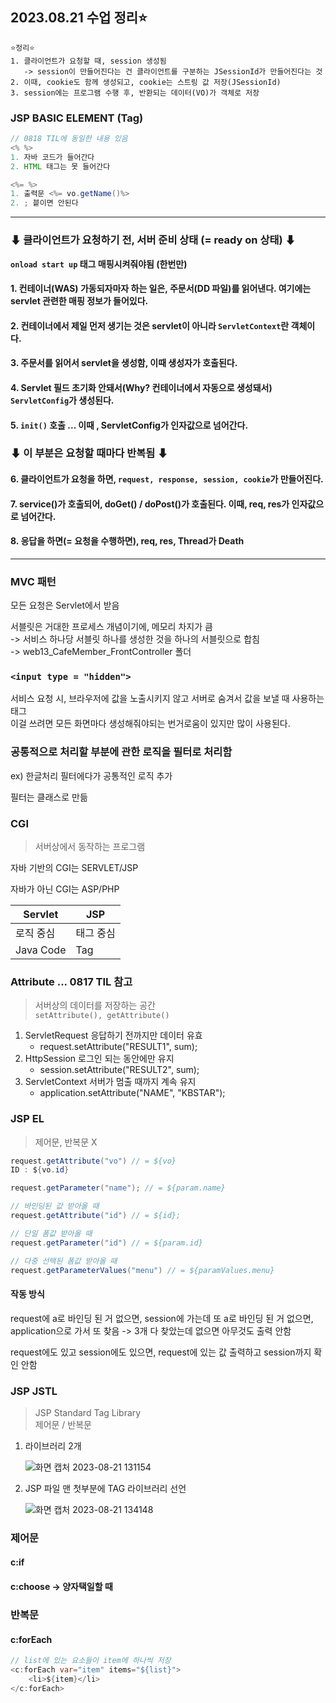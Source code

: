 ## 2023.08.21 수업 정리⭐

    ⭐정리⭐
    1. 클라이언트가 요청할 때, session 생성됨
       -> session이 만들어진다는 건 클라이언트를 구분하는 JSessionId가 만들어진다는 것
    2. 이때, cookie도 함께 생성되고, cookie는 스트링 값 저장(JSessionId)
    3. session에는 프로그램 수행 후, 반환되는 데이터(VO)가 객체로 저장

### JSP BASIC ELEMENT (Tag)

```java
// 0818 TIL에 동일한 내용 있음
<% %>
1. 자바 코드가 들어간다
2. HTML 태그는 못 들어간다

<%= %>
1. 출력문 <%= vo.getName()%>
2. ; 븥이면 안된다
```

---

### ⬇ 클라이언트가 요청하기 전, 서버 준비 상태 (= ready on 상태) ⬇

<b> `onload start up` 태그 매핑시켜줘야됨 (한번만) </b>

#### 1. 컨테이너(WAS) 가동되자마자 하는 일은, 주문서(DD 파일)를 읽어낸다. 여기에는 servlet 관련한 매핑 정보가 들어있다.

#### 2. 컨테이너에서 제일 먼저 생기는 것은 servlet이 아니라 `ServletContext`란 객체이다.

#### 3. 주문서를 읽어서 servlet을 생성함, 이때 생성자가 호출된다.

#### 4. Servlet 필드 초기화 안돼서(Why? 컨테이너에서 자동으로 생성돼서) `ServletConfig`가 생성된다.

#### 5. `init()` 호출 ... 이때 , ServletConfig가 인자값으로 넘어간다.

### ⬇ 이 부분은 요청할 때마다 반복됨 ⬇

#### 6. 클라이언트가 요청을 하면, `request, response, session, cookie`가 만들어진다.

#### 7. service()가 호출되어, doGet() / doPost()가 호출된다. 이때, req, res가 인자값으로 넘어간다.

#### 8. 응답을 하면(= 요청을 수행하면), req, res, Thread가 Death

---

### MVC 패턴

모든 요청은 Servlet에서 받음

서블릿은 거대한 프로세스 개념이기에, 메모리 차지가 큼  
-> 서비스 하나당 서블릿 하나를 생성한 것을 하나의 서블릿으로 합침  
-> web13_CafeMember_FrontController 폴더

### `<input type = "hidden">`

서비스 요청 시, 브라우저에 값을 노출시키지 않고 서버로 숨겨서 값을 보낼 때 사용하는 태그  
이걸 쓰려면 모든 화면마다 생성해줘야되는 번거로움이 있지만 많이 사용된다.

### 공통적으로 처리할 부분에 관한 로직을 필터로 처리함

ex) 한글처리
필터에다가 공통적인 로직 추가

필터는 클래스로 만듦

### CGI

> 서버상에서 동작하는 프로그램

자바 기반의 CGI는 SERVLET/JSP

자바가 아닌 CGI는 ASP/PHP

<table class="table table-bordered">
    <thead>
      <tr>
        <th>Servlet</th>
        <th>JSP</th>
      </tr>
    </thead>
    <tbody>
      <tr>
        <td>로직 중심</td>
        <td>태그 중심</td>
      </tr>
      <tr>
        <td>Java Code</td>
        <td>Tag</td>
      </tr>
    </tbody>
</table>

### Attribute ... 0817 TIL 참고

> 서버상의 데이터를 저장하는 공간  
> `setAttribute(), getAttribute()`

1. ServletRequest 응답하기 전까지만 데이터 유효
   - request.setAttribute("RESULT1", sum);
2. HttpSession 로그인 되는 동안에만 유지
   - session.setAttribute("RESULT2", sum);
3. ServletContext 서버가 멈출 때까지 계속 유지
   - application.setAttribute("NAME", "KBSTAR");

### JSP EL

> 제어문, 반복문 X

```java
request.getAttribute("vo") // = ${vo}
ID : ${vo.id}

request.getParameter("name"); // = ${param.name}

// 바인딩된 값 받아올 때
request.getAttribute("id") // = ${id};

// 단일 폼값 받아올 때
request.getParameter("id") // = ${param.id}

// 다중 선택된 폼값 받아올 때
request.getParameterValues("menu") // = ${paramValues.menu}
```

#### 작동 방식

request에 a로 바인딩 된 거 없으면, session에 가는데 또 a로 바인딩 된 거 없으면, application으로 가서 또 찾음 -> 3개 다 찾았는데 없으면 아무것도 출력 안함

request에도 있고 session에도 있으면, request에 있는 값 출력하고 session까지 확인 안함

### JSP JSTL

> JSP Standard Tag Library  
> 제어문 / 반복문

1. 라이브러리 2개

   ![화면 캡처 2023-08-21 131154](https://github.com/2oo1s/TIL/assets/90839206/38269ad7-b6f1-40a6-bad8-d242c5aefbf7)

2. JSP 파일 맨 첫부분에 TAG 라이브러리 선언
   
   ![화면 캡처 2023-08-21 134148](https://github.com/2oo1s/TIL/assets/90839206/fb6d7a38-9f89-48bd-89b4-a4744275a332)

### 제어문

#### c:if

#### c:choose -> 양자택일할 때

### 반복문

#### c:forEach

```java
// list에 있는 요소들이 item에 하나씩 저장
<c:forEach var="item" items="${list}">
    <li>${item}</li>
</c:forEach>
```
